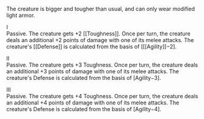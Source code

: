 The creature is bigger and tougher than usual, and can only wear modified light armor.

I<br>Passive. The creature gets +2 [[Toughness]]. Once per turn, the creature deals an additional +2 points of damage with one of its melee attacks. The creature's [[Defense]] is calculated from the basis of \[[[Agility]]−2].

II<br>Passive. The creature gets +3 Toughness. Once per turn, the creature deals an additional +3 points of damage with one of its melee attacks. The creature's Defense is calculated from the basis of \[Agility−3\].

III<br>Passive. The creature gets +4 Toughness. Once per turn, the creature deals an additional +4 points of damage with one of its melee attacks. The creature's Defense is calculated from the basis of \[Agility−4\].